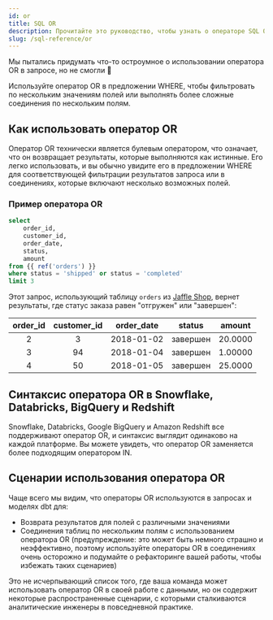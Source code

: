 ```yaml
---
id: or
title: SQL OR
description: Прочитайте это руководство, чтобы узнать о операторе SQL OR в dbt.
slug: /sql-reference/or
---
```


<head>
    <title>Работа с оператором SQL OR</title>
</head>

Мы пытались придумать что-то остроумное о использовании оператора OR в запросе, но не смогли 🤷

Используйте оператор OR в предложении WHERE, чтобы фильтровать по нескольким значениям полей или выполнять более сложные соединения по нескольким полям.

## Как использовать оператор OR

Оператор OR технически является булевым оператором, что означает, что он возвращает результаты, которые выполняются как истинные. Его легко использовать, и вы обычно увидите его в предложении WHERE для соответствующей фильтрации результатов запроса или в соединениях, которые включают несколько возможных полей.

### Пример оператора OR

```sql
select
	order_id,
	customer_id,
	order_date,
	status,
	amount
from {{ ref('orders') }}
where status = 'shipped' or status = 'completed'
limit 3
```

Этот запрос, использующий таблицу `orders` из [Jaffle Shop](https://github.com/dbt-labs/jaffle_shop), вернет результаты, где статус заказа равен "отгружен" или "завершен":

| order_id | customer_id | order_date | status | amount |
|:---:|:---:|:---:|:---:|:---:|
| 2 | 3 | 2018-01-02 | завершен | 20.0000 |
| 3 | 94 | 2018-01-04 | завершен | 1.00000 |
| 4 | 50 | 2018-01-05 | завершен | 25.0000 |

## Синтаксис оператора OR в Snowflake, Databricks, BigQuery и Redshift

Snowflake, Databricks, Google BigQuery и Amazon Redshift все поддерживают оператор OR, и синтаксис выглядит одинаково на каждой платформе. Вы можете увидеть, что оператор OR заменяется более подходящим оператором IN.

## Сценарии использования оператора OR

Чаще всего мы видим, что операторы OR используются в запросах и моделях dbt для:
- Возврата результатов для полей с различными значениями
- Соединения таблиц по нескольким полям с использованием оператора OR (предупреждение: это может быть немного страшно и неэффективно, поэтому используйте операторы OR в соединениях очень осторожно и подумайте о рефакторинге вашей работы, чтобы избежать таких сценариев)

Это не исчерпывающий список того, где ваша команда может использовать оператор OR в своей работе с данными, но он содержит некоторые распространенные сценарии, с которыми сталкиваются аналитические инженеры в повседневной практике.